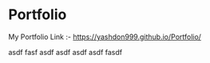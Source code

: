 # Portfolio
My Portfolio Link :-
https://yashdon999.github.io/Portfolio/

asdf
fasf
asdf
asdf
asdf
asdf
fasdf
